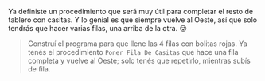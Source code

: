 <gs-toolbox toolbox-url="https://raw.githubusercontent.com/MumukiProject/mumuki-guia-gobstones-repeticion-condicional-kids/master/assets/toolbox-certificacion.xml">
</gs-toolbox>

Ya definiste un procedimiento que será muy útil para completar el resto de tablero con casitas. Y lo genial es que siempre vuelve al Oeste, así que solo tendrás que hacer varias filas, una arriba de la otra. :stuck_out_tongue_winking_eye:

> Construí el programa para que llene las 4 filas con bolitas rojas. Ya tenés el procedimiento `Poner Fila De Casitas` que hace una fila completa y vuelve al Oeste; solo tenés que repetirlo, mientras subís de fila.